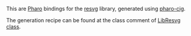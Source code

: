 This are [Pharo](https://github.com/pharo-project/pharo) bindings for the [resvg](https://github.com/linebender/resvg) 
library, generated using [pharo-cig](https://github.com/estebanlm/pharo-cig).  

The generation recipe can be found at the class comment of [LibResvg class](https://github.com/estebanlm/pharo-resvg/blob/main/src/ReSVG/LibResvg.class.st).
